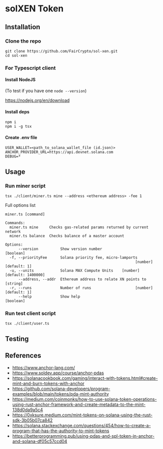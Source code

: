 # solXEN Token

## Installation

### Clone the repo

```
git clone https://github.com/FairCrypto/sol-xen.git
cd sol-xen
```

### For Typescript client

#### Install NodeJS

(To test if you have one
```node --version```)

https://nodejs.org/en/download

#### Install deps

```
npm i
npm i -g tsx
```

#### Create .env file

```
USER_WALLET=<path_to_solana_wallet_file (id.json)>
ANCHOR_PROVIDER_URL=https://api.devnet.solana.com
DEBUG=*
```

## Usage

### Run miner script

```tsx ./client/miner.ts mine --address <ethereum address> -fee 1```

Full options list

```
miner.ts [command]

Commands:
  miner.ts mine     Checks gas-related params returned by current network
  miner.ts balance  Checks balance of a master account

Options:
      --version          Show version number                           [boolean]
  -f, --priorityFee      Solana priority fee, micro-lamports
                                                           [number] [default: 1]
  -u, --units            Solana MAX Compute Units    [number] [default: 1400000]
      --address, --addr  Ethereum address to relate XN points to        [string]
  -r, --runs             Number of runs                    [number] [default: 1]
      --help             Show help                                     [boolean]

```

### Run test client script

```tsx ./client/user.ts```

## Testing

## References

- https://www.anchor-lang.com/
- https://www.soldev.app/course/anchor-pdas
- https://solanacookbook.com/gaming/interact-with-tokens.html#create-mint-and-burn-tokens-with-anchor
- https://github.com/solana-developers/program-examples/blob/main/tokens/pda-mint-authority
- https://medium.com/coinmonks/how-to-use-solana-token-operations-using-rust-anchor-framework-and-create-metadata-to-the-mint-138d0da9a5c4
- https://0xksure.medium.com/mint-tokens-on-solana-using-the-rust-sdk-3b05b07ca842
- https://solana.stackexchange.com/questions/454/how-to-create-a-program-that-has-the-authority-to-mint-tokens
- https://betterprogramming.pub/using-pdas-and-spl-token-in-anchor-and-solana-df05c57ccd04
